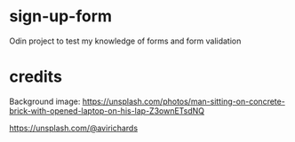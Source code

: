 # sign-up-form
Odin project to test my knowledge of forms and form validation

# credits

Background image: https://unsplash.com/photos/man-sitting-on-concrete-brick-with-opened-laptop-on-his-lap-Z3ownETsdNQ

https://unsplash.com/@avirichards